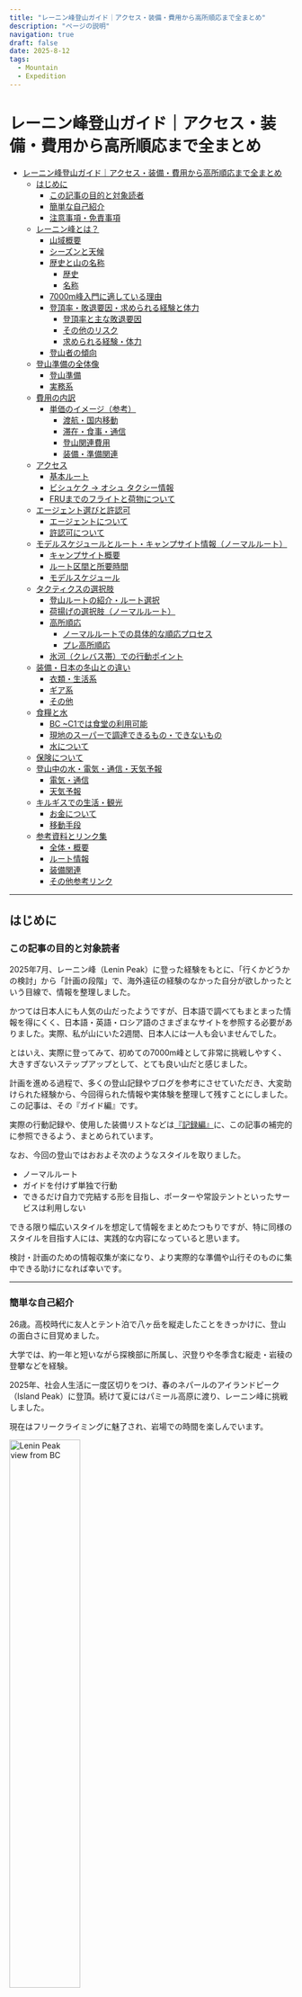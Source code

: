 ```yaml
---
title: "レーニン峰登山ガイド｜アクセス・装備・費用から高所順応まで全まとめ"
description: "ページの説明"
navigation: true
draft: false
date: 2025-8-12
tags:
  - Mountain
  - Expedition
---
```


# レーニン峰登山ガイド｜アクセス・装備・費用から高所順応まで全まとめ 

- [レーニン峰登山ガイド｜アクセス・装備・費用から高所順応まで全まとめ](#レーニン峰登山ガイドアクセス装備費用から高所順応まで全まとめ)
  - [はじめに](#はじめに)
    - [この記事の目的と対象読者](#この記事の目的と対象読者)
    - [簡単な自己紹介](#簡単な自己紹介)
    - [注意事項・免責事項](#注意事項免責事項)
  - [レーニン峰とは？](#レーニン峰とは)
    - [山域概要](#山域概要)
    - [シーズンと天候](#シーズンと天候)
    - [歴史と山の名称](#歴史と山の名称)
      - [歴史](#歴史)
      - [名称](#名称)
    - [7000m峰入門に適している理由](#7000m峰入門に適している理由)
    - [登頂率・敗退要因・求められる経験と体力](#登頂率敗退要因求められる経験と体力)
      - [登頂率と主な敗退要因](#登頂率と主な敗退要因)
      - [その他のリスク](#その他のリスク)
      - [求められる経験・体力](#求められる経験体力)
    - [登山者の傾向](#登山者の傾向)
  - [登山準備の全体像](#登山準備の全体像)
    - [登山準備](#登山準備)
    - [実務系](#実務系)
  - [費用の内訳](#費用の内訳)
    - [単価のイメージ（参考）](#単価のイメージ参考)
      - [渡航・国内移動](#渡航国内移動)
      - [滞在・食事・通信](#滞在食事通信)
      - [登山関連費用](#登山関連費用)
      - [装備・準備関連](#装備準備関連)
  - [アクセス](#アクセス)
    - [基本ルート](#基本ルート)
    - [ビシュケク → オシュ タクシー情報](#ビシュケク--オシュ-タクシー情報)
    - [FRUまでのフライトと荷物について](#fruまでのフライトと荷物について)
  - [エージェント選びと許認可](#エージェント選びと許認可)
    - [エージェントについて](#エージェントについて)
    - [許認可について](#許認可について)
  - [モデルスケジュールとルート・キャンプサイト情報（ノーマルルート）](#モデルスケジュールとルートキャンプサイト情報ノーマルルート)
    - [キャンプサイト概要](#キャンプサイト概要)
    - [ルート区間と所要時間](#ルート区間と所要時間)
    - [モデルスケジュール](#モデルスケジュール)
  - [タクティクスの選択肢](#タクティクスの選択肢)
    - [登山ルートの紹介・ルート選択](#登山ルートの紹介ルート選択)
    - [荷揚げの選択肢（ノーマルルート）](#荷揚げの選択肢ノーマルルート)
    - [高所順応](#高所順応)
      - [ノーマルルートでの具体的な順応プロセス](#ノーマルルートでの具体的な順応プロセス)
      - [プレ高所順応](#プレ高所順応)
    - [氷河（クレバス帯）での行動ポイント](#氷河クレバス帯での行動ポイント)
  - [装備・日本の冬山との違い](#装備日本の冬山との違い)
    - [衣類・生活系](#衣類生活系)
    - [ギア系](#ギア系)
    - [その他](#その他)
  - [食糧と水](#食糧と水)
    - [BC ~C1では食堂の利用可能](#bc-c1では食堂の利用可能)
    - [現地のスーパーで調達できるもの・できないもの](#現地のスーパーで調達できるものできないもの)
    - [水について](#水について)
  - [保険について](#保険について)
  - [登山中の水・電気・通信・天気予報](#登山中の水電気通信天気予報)
    - [電気・通信](#電気通信)
    - [天気予報](#天気予報)
  - [キルギスでの生活・観光](#キルギスでの生活観光)
    - [お金について](#お金について)
    - [移動手段](#移動手段)
  - [参考資料とリンク集](#参考資料とリンク集)
    - [全体・概要](#全体概要)
    - [ルート情報](#ルート情報)
    - [装備関連](#装備関連)
    - [その他参考リンク](#その他参考リンク)


-------------------



## はじめに

### この記事の目的と対象読者

2025年7月、レーニン峰（Lenin Peak）に登った経験をもとに、「行くかどうかの検討」から「計画の段階」で、海外遠征の経験のなかった自分が欲しかったという目線で、情報を整理しました。

かつては日本人にも人気の山だったようですが、日本語で調べてもまとまった情報を得にくく、日本語・英語・ロシア語のさまざまなサイトを参照する必要がありました。実際、私が山にいた2週間、日本人には一人も会いませんでした。

とはいえ、実際に登ってみて、初めての7000m峰として非常に挑戦しやすく、大きすぎないステップアップとして、とても良い山だと感じました。

計画を進める過程で、多くの登山記録やブログを参考にさせていただき、大変助けられた経験から、今回得られた情報や実体験を整理して残すことにしました。この記事は、その『ガイド編』です。

実際の行動記録や、使用した装備リストなどは[『記録編』](./lenin-doc)に、この記事の補完的に参照できるよう、まとめられています。



なお、今回の登山ではおおよそ次のようなスタイルを取りました。



- ノーマルルート
- ガイドを付けず単独で行動
- できるだけ自力で完結する形を目指し、ポーターや常設テントといったサービスは利用しない



できる限り幅広いスタイルを想定して情報をまとめたつもりですが、特に同様のスタイルを目指す人には、実践的な内容になっていると思います。

検討・計画のための情報収集が楽になり、より実際的な準備や山行そのものに集中できる助けになれば幸いです。



-------

### 簡単な自己紹介

26歳。高校時代に友人とテント泊で八ヶ岳を縦走したことをきっかけに、登山の面白さに目覚めました。

大学では、約一年と短いながら探検部に所属し、沢登りや冬季含む縦走・岩稜の登攀などを経験。

 2025年、社会人生活に一度区切りをつけ、春のネパールのアイランドピーク（Island Peak）に登頂。続けて夏にはパミール高原に渡り、レーニン峰に挑戦しました。

現在はフリークライミングに魅了され、岩場での時間を楽しんでいます。



<img src="/blog_img/lenin-guide/peak-selfy.JPG" alt="Lenin Peak view from BC" width="50%" />





------------

### 注意事項・免責事項

ここに掲載している内容は、ノーマルルートから挑戦するにあたって、あくまで一個人の経験と、その際に集めた情報をもとに整理したものです。

 本記事は、完全な情報源でも、登山における完璧なガイダンスでもありません。あくまでも「参考資料」としてご覧ください。

レーニン峰は「7000m入門」とも言われる山ですが、それでも毎年のように死亡事故が発生しています。天候やルート状況、体調、判断ミスなど、ほんの少しの要因が命に関わるリスクに直結します。

登るかどうかを検討する段階でも、こうした情報が判断材料の一部になれば幸いですが、経験や知識に不安がある場合は、信頼できるエージェントのガイド付きパッケージを利用するなど、適切な選択を行ってください。

安全と無事を何よりも優先し、無理のない登山を計画されることを願っています。

なお、本記事の本文は情報整理と解説のため、簡潔さを優先して言い切り調で記述しています。





<img src="/blog_img/lenin-guide/lenin_from_bc.JPG" alt="Lenin Peak view from BC" width="94%" />

<div style="text-align: center;">BCから望むレーニン峰</div>





## レーニン峰とは？

### 山域概要

中央アジアに広がる平均標高約5000mのパミール高原（「世界の屋根」とも呼ばれる）の西部、トランスアライ山脈に位置する標高7134mの山。

パミール高原は、ヒマラヤ、カラコルム、天山、ヒンドゥークシュなどの巨大な山脈の交差点。

レーニン峰はキルギスタンとタジキスタンの国境にあり、中央アジアで最も高い山の一つに数えられる。



<img src="/blog_img/lenin-guide/map_lenin-location.png" alt="location of Lenin Peak" width="88%" />

<div style="text-align: center;">レーニン峰の位置</div>





レーニン峰へのルートは、キルギス側（北面）が主流で、アプローチは良好。

一方、タジキスタン側（南面）のルート情報は簡単に調べた範囲では見つからず。

アクセスの困難さや地形の険しさから、南面からの挑戦が少ないものと推測される。





<img src="/blog_img/lenin-guide/lenin _south-side.JPG" alt="south side of Lenin from Razdelnaya Peak" width="88%" />

<div style="text-align: center;">ラズデルナヤピークから望める険しい南側の山容</div>





### シーズンと天候

登山のベストシーズンは7月から8月で、この時期は気候も比較的安定している。

冬季の登頂は非常に厳しく、過酷な気象条件のため成功例は少ない。



- 強風が特徴。キャンプ3（C3）からピーク間の稜線では、時に30～50km/hの強風が吹くことがある。
- 午後から深夜にかけてホワイトアウトになることが多かった。
- 日照時間は、朝6時から夕方20時頃までと長い。
- 昼夜の温度差が大きく、陽が出ていると熱中症の危険があるほど。休息日の日中は、暑さで寝付けないことがほとんどだった。
- 標高4000m以下では、頻繁に雨に降られた。



<img src="/blog_img/lenin-guide/weather_gas.JPG" alt="Often getting foggy" width="80%" />

<div style="text-align: center;">午後は頻繁にガスる</div>





### 歴史と山の名称

#### 歴史

- 1928年：初登頂に成功。
- 1987年：スピード記録達成。C1とピーク間を12時間で往復。
- 1988年：冬季初登頂。
- 1991年：冬季の2度目の登頂。



#### 名称

- キルギス国内および国際的には、「Lenin Peak / Mt. Lenin / Pik Lenin（レーニン峰）」と呼ばれる。
- タジキスタンでは公式に「Abu Ali Ibn Sina Peak（イブン・シーナ峰）」という名称が使われている。
- 古称は「Mt. Kaufmann（カウフマン峰）」で、1928年にレーニン峰へと改名された。



### 7000m峰入門に適している理由



レーニン峰は、スパンティク（Spantik）やハン・テングリ（Khan Tengri）と並び、技術的な易しさとアプローチの良さから、7000m峰入門として広く知られる山。以下は、私が個人的に「挑戦しやすい」と感じた点。



- **技術的ハードルの低さ**：ノーマルルートはほぼ歩きのみで、登攀要素なし。
- **比較的安価**：ツアーパッケージは400〜数千USD。渡航費や保険などを含めた総額は30〜50万円程度（スタイルによって変動）。
- **登山期間**：約 20日（1 - 3週間）
- **アプローチの良さ**：BC, 3700mまで車で移動可能。
- **許可関連のハードルの低さ**：登山許可証は不要。ガイドなしやソロでも挑戦可能（詳細は後述）。
- **登山者の多さによるインフラの充実**
  - ルート整備や道標、トレースが整っている。
  - C3やC4までポーター利用可能。
  - 有事の際のレスキュー体制。
  - BCの快適性（電気、トイレ、シャワー、Wi-Fiなど）。





### 登頂率・敗退要因・求められる経験と体力

#### 登頂率と主な敗退要因

レーニン峰の登頂率は、およそ **10〜20％**。
 敗退の理由として多いのは、**高所順応の失敗**と、特にC3〜ピーク間稜線での**強風による天候悪化**。



#### その他のリスク

- 毎年、クレバス転落事故が発生している
- 毎年、数名の死者が出ている
- ノーマルルートでも雪崩リスクがあり、雪崩地形やデブリ帯を通過する箇所がある



<img src="/blog_img/lenin-guide/avalanch-shellac.JPG" alt="Often getting foggy" width="80%" />

<div style="text-align: center;">レーニン峰北面、雪崩やセラック</div>



#### 求められる経験・体力

- 長期間の行動に耐えられる体力
- 高所（5,000〜6,000m）での登山経験と、高所順応・高山病への理解
- 雪山での長期テント生活の経験
- 氷河の行動経験





### 登山者の傾向

レーニン峰には、世界各国から多様な背景を持つ登山者が集まる。

その目的やスタイルはさまざまだが、実際に会った登山者の傾向をまとめた。



- 8,000m峰を目指す前のステップアップとして挑戦する人が多い。遠征登山特有の高所順応プロセスや荷上げ、長期山行に慣れるための場として選ばれている。
- 5,000〜6,000m峰の経験を持つ登山者が多く、ツアーでは6,000m峰登頂経験を推奨条件としている場合がある。
- グループ登山、単独行、ポーターやガイドの利用、常設テントの利用など、さまざまなスタイルが可能。多数派は、グループでガイド付き、エージェントの常設テントを利用するスタイル。
- 装備をすべてBCでレンタルし、常設テントを利用すれば、日常的に山に登っていない人でも、行動力があればバックパック旅行の延長感覚で挑戦できるレベル（とはいえ高所への適応力は必須）。





## 登山準備の全体像

レーニン峰のような長期・高所登山では、計画段階から現地入りまでやることが多い。ここでは大きく「登山準備（メイン）」と「実務系」に分けてまとめる。

特にエージェントの手配や航空券の確保は早いほど選択肢が広がる。 遅くとも、**1ヶ月前には準備を固める**つもりで動くと安心。



---------

### 登山準備

- **情報収集**： ブログや遠征記録で全体像を把握し、工程やルートのイメージを固める。
- **ルート選択**： 自分の経験や日程に合わせたルートを決定。
- **理想スケジュール作成**： 所要日数を見積もり、行動計画を組み立てる。
- **エージェント手配**（できれば出発の1か月以上前）
  - エージェント選定・依頼
  - 必要書類（パスポート、保険証券など）提出
  - 支払い
  - Osh ⇄ BC の移動日程決定
- **トレーニング**
  - 基礎体力向上
  - プレ高所順応（任意）
- **イメトレ**： 想定されるさまざまなケースを事前にシミュレーションしておく。



*私の場合は思い立ってからの準備だったため、出発2週間前にエージェントへ連絡。返信があったのは1社のみだった。許可証や調整に時間がかかるため、早めの連絡が望ましい。*



------------

### 実務系

- **渡航準備**
- **装備**
  - リスト作成
  - 不足分を購入するか、現地レンタルするか検討
- **食糧**
  - 食糧計画作成
  - 事前購入または現地購入
- **保険**：高所登山に対応した保険に申し込み。
- **両替**： USDを用意しておく。
- **宿泊**：Bishkek、Osh のホテル予約
- **アプリのダウンロード**
  - Yandex Go（タクシー配車）
  - Yandex Maps（バス路線や移動全般）
  - Weather Forecast（標高別天気）
  - Google Translate（ロシア語）
- **コンテンツ**：音楽やNetflixのダウンロード。





## 費用の内訳

今回のレーニン峰登山でかかった総額は **約30万円**。

ここでは「比較的安価に抑えた場合の一例」として参考にしてほしい。

なお、装備はこの遠征以外にも使うため減価償却的な扱い。遠征費用には含めていない。



**レーニン峰登山費用概算**

| 項目                                         | 金額（円）      | 備考                                 |
| -------------------------------------------- | --------------- | ------------------------------------ |
| 航空券（日本〜キルギス往復）                 | 約160,000円     | 預け荷物の超過料金含む               |
| 国内移動費（ビシュケク〜オシュ往復、その他） | 約15,000円      |                                      |
| オシュ宿泊費                                 | 約5,000円       | 1泊1,200円×4泊程度                   |
| エージェント（登山パーミット＋BCサービス）   | 約60,000円      | Central Asia Travel Economy          |
| 食費・行動食                                 | 約40,000円      | 事前・現地購入                       |
| SIM・雑費                                    | 約10,000円      | SIM、トイレットペーパー、ガス缶 etc. |
| 保険（登山対応）                             | 約12,000円      | 高所登山対応の海外旅行保険           |
| 観光                                         | 約10,000円      | 1週間、アルティンアラシャン          |
| 合計                                         | **約302,000円** |                                      |



-----------

### 単価のイメージ（参考）

各自のプランでかかる費用を概算しやすいように、各項目の大まかな費用をまとめた。

為替レートの変動や価格の改定により金額は変わるため、あくまで2025年の実際の目安として参考にしてほしい。



#### 渡航・国内移動

- **日本〜ビシュケク往復航空券**：約70,000円
- **空港までの国内移動**：人による（自宅〜空港）
- **ビシュケク〜オシュ（タクシー）**：3,000キルギスソム（COM）
- **オシュ〜ベースキャンプ**：通常パッケージに含まれる
- **その他移動**：ホテルや観光



#### 滞在・食事・通信

- **市内宿泊（オシュ等）**：約700COM〜
- **外食・食費（移動中や市内）**：約300COM〜
- **SIMカード（無制限・1ヶ月）**：500COM



#### 登山関連費用

- **現地エージェント（Economyクラス）**：400USD〜
- **許可証類（登山パーミット等）**：パッケージに含まれることが多い
- **ポーター料金**：エージェントに要確認（kg単位で計算されることが多い）
- **ガス缶（小）**：10USD / 本
- **食糧**：個人差あり



#### 装備・準備関連

- **装備品**：購入 or レンタル
- **海外山岳保険（1ヶ月・救援のみ）**：約12,000円（クレジットカード付帯保険だけでは不十分）
- **事前トレーニング・準備費用**：個人差あり（ジム利用料、交通費など）



※ポーター費用の目安として以下参考サイトを参照
[Central Asia Travel - Lenin Peak Expedition Price](https://www.centralasia-travel.com/en/expeditions/lenin/price?utm_source=chatgpt.com)





## アクセス

### 基本ルート

アチクタシュベースキャンプ（BC、標高3700m）へは、オシュ（Osh）からバスかタクシーで移動するのが一般的。

日本からキルギスに直接行く場合は、マナス国際空港（FRU）を経由し、キルギスの首都ビシュケク（Bishkek）を経てオシュへ移動することが多い。

また、フライトや移動が続く、不規則な生活リズムになりがち。オシュやBCで、1日でも休息日を設けると体が無理ない。



- **ビザ**：60日以内の滞在であればビザは不要。
- **FRU → ビシュケク**：飛行機で約1時間。料金は380〜1（単位が不明ですが恐らく通貨の間違いかと思います）。
- **ビシュケク → オシュ**：飛行機またはタクシーが利用可能。
  - 飛行機：約1時間、料金は120ドル〜（約18,000円）。荷物制限15kgあり。
  - タクシー：約12時間、3000キルギスソム（約5,000円）。
- **オシュ → BC**：約6時間。エージェントが運営するシャルトルバスやタクシーの自力手配が可能。
  - エージェント利用時は基本パッケージにBCへの移動が含まれることが多い。
  - エージェントを使わない場合は、オシュでタクシーを手配する必要がある。





<img src="/blog_img/lenin-guide/Osh-BC.JPG" alt="transportation from Bishk to Osh" width="80%" />

<div style="text-align: center;">オシュ〜BCはシャトルバスで移動</div>



------

### ビシュケク → オシュ タクシー情報

以前はビシュケク西バスターミナルからOsh行きのタクシーが出ていたが、近年バス停の場所が変更された。

私が利用したバス停の位置はこちら（[Googleマップリンク](https://maps.app.goo.gl/t7LcLQrbw59ksMYq6)）。宿泊先のホテルや利用するタクシーにOsh行きのバス停を確認すると間違いがない。

料金は以前は片道約2000キルギスソムだったが、最近は2500〜3000キルギスソムに値上がりしている。



<img src="/blog_img/lenin-guide/Bishkek-Osh.JPG" alt="transportation from Bishk to Osh" width="80%" />

<div style="text-align: center;">ビシュケク〜オシュへの移動風景</div>





------

### FRUまでのフライトと荷物について

私は成田からLCCのTway航空を利用し、韓国・仁川（ICN）経由でマナス国際空港へ向かった。



- LCCは預け荷物の超過料金が高額なので要注意。Twayでは、NRT → ICN → FRU便の超過料金が1kgあたり約2400円だったが、帰国便は1kgあたり24ドルかかった（Twayに問い合わせた際に教えてもらえなかったので情報共有）。
- 中国経由のフライトでは追加料金なしで約30kgの荷物を預けられる便もあるため、総合的に見るとLCC以外の航空会社利用が安く済む場合もある。
- 国際輸送業者（日本運送・DHL等）も調べたが、荷物を預けて持っていく方法が最も安く済みそうだった。



## エージェント選びと許認可

### エージェントについて

私は「Central Asia Travel」のEconomyパッケージを利用した（詳細：https://www.centralasia-travel.com/en/expeditions/lenin#eco_bonus）。

利用可能なエージェントは複数あり、基本的にシンプルなものからフルサービスまで、いくつかのパッケージが用意されている。

「Lenin Peak Agency」等で検索すれば、大方のエージェントは出てくる。



主なサービス内容は以下の通り：

- オシュ（Osh）からベースキャンプ（BC）までの移動
- 必要な許可の代行取得
- ガイド、ポーター（荷上げ）
- 常設テント泊、食事、水、電気、Wi-Fi、シャワー、トイレ
- 医療サービス、荷物保管スペース、装備レンタル　など



代表的なエージェントの例：

- Ak-Sai Travel
- Central Asia Travel
- Tien Shan Travel
- ITMC Travel



<img src="/blog_img/lenin-guide/BC-scenery.JPG" alt="BC" width="80%" />

<div style="text-align: center;">BCの様子</div>





------

### 許認可について



- 登山にあたって必要な許認可や支払いは以下の通り：
  - ボーダーゾーンパーミット（Border zone permit／フロンティア許可証）
  - 環境保護税（Environmental tax）
- ネパールのような登山許可証は不要。
- これらの費用や手続きは、通常エージェントが一括して代行してくれる。
- 登山の約1ヶ月前に、パスポートのコピーをエージェントに送れば手配してくれることが多い。
- ベースキャンプ周辺には検問官と思われる人が多数いるが、実際に検問を受けることはなかったし、検問されている人も見かけなかった。エージェントを利用せず、許可証もなしで挑戦する強者もいる様子。
- ただし、余計な心配を避けるため、私は必要な許認可は全て用意した。





## モデルスケジュールとルート・キャンプサイト情報（ノーマルルート）

ルートやキャンプ地がひと目でわかるわかりやすい地図は、以下のリンクから確認できる；

 https://www.centralasia-travel.com/en/expeditions/lenin/maps



------

### キャンプサイト概要

|            | BC     | C1     | C2     | C3     |
| ---------- | ------ | ------ | ------ | ------ |
| 標高       | 3700 m | 4400 m | 5300 m | 6100 m |
| 常設テント | ◯      | ◯      | ◯      | ◯      |
| 食堂       | ◯      | ◯      | ×      | ×      |
| 水         | ◯      | ◯      | ◯      | ×      |
| WiFi       | ◯      | ◯      | ×      | ×      |
| 電気       | ◯      | ×      | ×      | ×      |



* キャンプサイトの標高は目安で、エージェントによって多少異なる。
* BC周辺の高原は緑が見られるが、以降は荒涼とした氷河地帯となる。
* C4（6,400m）が設置される場合もあるが、現在はほとんど使用されていない。



------

### ルート区間と所要時間

| 区間        | 所用時間     | FIX箇所 | 一般的な出発時間（理由） |
| ----------- | ------------ | ------- | ------------------------ |
| BC - C1     | 6 - 7 時間   |         |                          |
| C1 - C2     | 5 - 6 時間   | 有      | 1 ~ 4 AM （クレバス）    |
| C2 - C3     | 3 - 4 時間   | 有      |                          |
| C3 - ピーク | 12 - 14 時間 | 有      | 1 ~ 4 AM （行動時間）    |



- 所要時間や出発時間はあくまで目安。
- C1〜C2間は馬による荷上げが可能。
- クレバスや雪崩などの状況で毎年変動がある。



<img src="/blog_img/lenin-guide/routes.JPG" alt="climbing routes of north side of Lenin Peak" width="80%" />

<div style="text-align: center;">Central Asic Travelのルート図、HPから確認できる</div>



------

### モデルスケジュール

行動は、順応状態や天候に左右されますが、理想的なスケジュールを持っておくと指針となる。

さまざまなエージェントのサイトにスケジュール例が紹介されている。次は、私のCentral Asia Travelのスケジュール例（https://www.centralasia-travel.com/en/expeditions/lenin）。

私の実際の行動記録も紹介する。青色で引かれている線が、モデルケース。

＊記録用紙を紛失してしまい、見ずらい画像しかなく申し訳ありません。



<img src="/blog_img/lenin-guide/schedule.png" alt="レーニン峰の写真" width="77%" />

<div style="text-align: center;">工程表</div>





## タクティクスの選択肢

### 登山ルートの紹介・ルート選択

BC がある北側には、代表的なルートが3つある。

ノーマルルートの詳細は、以下のサイトで分かりやすく紹介されている：

[PhotoTravel |レーニン峰のルート説明](https://www.phototravel.dp.ua/14-useful/378-lenin-peak-route.html)



代表的なルートは以下の通り：

- ノーマルルート / ラズデルナヤ峰経由・北西稜ルート（via Razdelnaya Peak and NW Ridge）
- リプキン岩稜・北東稜ルート（Lipkin's Rocks route and NE Ridge）
- 北壁クラシックルート（Classic North Face route）



<img src="/blog_img/lenin-guide/Wiki_Lenin_Peak_routes.jpg" alt="レーニン峰の写真" width="100%" />

**レーニン峰のルート図** | © Wikimedia Commons / Public Domain
画像リンク：https://en.wikipedia.org/wiki/File:Wiki_Lenin_Peak_routes.jpg



-----------

### 荷揚げの選択肢（ノーマルルート）

荷揚げはエージェントに依頼することも可能。

私はテントを一張りしか持っていなかったため、テントを持っての移動をできるだけ減らすために、C1を自分の中でBCとみなし、全ての食料・装備をまずC1に荷揚げした。

それ以降のキャンプ移動は、天気予報や自分の順応状況を見ながら、必要な日数分の荷揚げ量をその都度決める形となった。

荷物のデポについては、エージェントを利用すれば各キャンプサイトの保管庫を使うことができる。
 例えばCentral Asia Travelでは、BCに鍵付きロッカーがあり、C1以降はキャンプマネージャーが管理する保管倉庫や保管テントが用意されている。
 保管にはダッフルバッグや土嚢袋、厚手のビニール袋などが便利。



-------------

### 高所順応

高所順応の具体的なスケジュールについては、前述の『モデルスケジュール』の項を参照。



#### ノーマルルートでの具体的な順応プロセス

一般的には、C3 6,100mまでの順応を終えた後、BC 3,700m で2〜3日休息を取り準備を整える。

1日に標高を上げて宿泊するペースは、300〜500m程度が理想的だが、各キャンプ間の標高差は約1,000m。一日のうちに、睡眠をとる標高をそれ以上上げると、順応が追いつかない場合が多い。

そのため、近くの小ピークを利用したり、次のキャンプ地やその途中まで登り高所刺激を得た後、基地としているキャンプまで戻るなどして順応する。

C1 4,400mで順応ができたら、 ユヒン・ピーク（Yuhin Peak）5,100mへの往復を行い、次の順応ステップに移る人が多い。

C1 4,400m - C2 5,300mはクレバスの多い氷河区間になるため、安全性を考慮すると深夜〜早朝の行動が望ましく、そのためワンデイでの往復が難しい。



#### プレ高所順応

また、遠征前にある程度の高所順応を済ませておくという方法もある。

実際、5,000m級の山で一週間過ごしてから遠征に来たというクライマーでに出会った。

私の場合、高い山のない日本にいながら出来る範囲で体を慣らしてから臨んだ。富士山や八ヶ岳でのビバーク（高所での宿泊）や、低酸素室（擬似5,000m）で、体を慣らしてから出発した。対照実験がないため実際どの程度の効果があったかは分からないが、高山病にかかることなく、標準的な日数の約半分の期間で登頂することができた。



＊なお、酸素ボンベを携行する登山者も少数ながら見受けられた。



### 氷河（クレバス帯）での行動ポイント

- レーニン峰では、毎年数件、クレバス落下事故が報告されている。
- グループ行動時はロープアップしてリスクを減らすことができる。
- レスキューやセルフレスキューの方法を習得しておく。
- ノーマルルートで最もクレバスリスクが高いのはC1〜C2区間。
  - 前半は大きな口を開けたクレバス、後半はヒドゥンクレバス（隠れたクレバス）が多い。
  - 降雪直後はクレバスが雪に覆われて見えにくくなり、トレースも消えやすくリスクが高まる。
- 氷が安定する時間を狙って、深夜1〜3時に出発するクライマーが多い。
- 単独行動の場合は、同じく単独のクライマーを探す手もある。
  - キャンプマネージャーに相談すれば紹介してもらえる可能性あり。
  - 短いロープを持参するとパートナーが見つかりやすく、遅れが出にくい。
  - 知らない人と組む場合は、レスキューや基本的なロープワークの知識を持つ相手か確認し、リスク共有を忘れないこと。
- ロープアップパートナーが見つからない場合は、以下の対策でリスク軽減は可能だが、基本的にはパートナーを待つべき（単独は危険）。
  - 氷が安定する深夜〜早朝にリスクの高い区間を通過する。
  - ガスやホワイトアウト時は行動を控える。視界不良でクレバスを見落としやすくなるため。
  - 他のグループの前後に挟まれて距離を詰めて行動する。距離を空けすぎない。
  - 必要があれば、ストックやゾンデを使い怪しい箇所を慎重に探る。
  - GPSやビーコン、笛など、万が一の時に助けを呼べる装備を携行。
  - セルフレスキューの能力を身につける。自己脱出可能な状況では、誰かにロープを垂らしてもらうことで脱出可能。
  - 雪質が悪かったりトレースが不明瞭な場合は、無理せず引き返す勇気を持つこと。





<img src="/blog_img/lenin-guide/crossing-crevasse.JPG" alt="crossing crevasse" width="60%" />

<div style="text-align: center;">C1-C2大きなクレバスを通過するザイルパートナー</div>





## 装備・日本の冬山との違い

日本の登攀要素なしの冬山装備をベースに、「長期・高所・氷河」といった条件に合わせて調整する。

以下、日本での装備に追加したものや、個人的に迷った点を、個人的な主観で整理した。また、実際に使った製品も、参考になりそうな項目に関しては紹介している。

なお、Central Asia Travel では衣類以外のアックスやクランポン、ブーツといった基本的なギアのレンタルサービス有り。



--------------

### 衣類・生活系

- **登山靴**：　ダブルブーツを履いている人が殆ど、シングルブーツを履いている人は自分の他ほぼ見かけなかった。シングルブーツしか持っておらず、ダブルブーツの購入も検討したが、6,000m ~ 7,00mであっても気象条件の良い日にアタックすれば、日本の雪山と同じレベルの寒さと考え、シングルで行くことにした。また、(1) レンタルサービスにシングルブーツがリストに入っていたことや、(2) 海外掲示板で「シングルで大丈夫」という意見があったことも、決断を後押しした。[LOWA Alpine Expert](https://www.iwatani-primus.co.jp/products/lowa/items/L210022/)を使用。
  恐らく天気次第。風も弱く晴れの日にSummit Pushするならシングルでも十分だった(条件のいい日を狙ったため、寒気に覆われた日本の冬山の方が寒かった)
- **ダウンジャケット**：　エクスペディションジャケットをもっていなかったので、新調するか迷った。結果的に新調し、もっていってよかったと考えている（[North Face - Himalayan Parka](https://goods.kojitusanso.jp/goods/ND91921_HB/) を購入）。使用したのは、サミットプッシュの日だけだったが、深夜0時に出発して5時間程、吹雪の中の稜線でとてもありがたかった。運良く、気象条件の悪くない日にサミットプッシュを持って行けたが、強風時にアタックすることになるかもしれないと考えると、あった方が無難。C1 4,400mから、ワンピース型のダウンジャケットを着用していた隊もあった。
- **サングラス**：　透光率10％以下のレンズが良い。[KOHLA - ヒマラヤンサングラス](https://www.yodobashi.com/product/100000001004582502/)を使用
- **テント**：　何個持っていくか迷った。長期戦になるなら、なんどもテントを運ぶ必要のないように2つもっていって、ひとつはC1に常設しようかとも考えた。結果、日本でできる範囲で高所順応し、できるだけ時間をかけず登頂したいと考え軽さを優先しテントは1つにした。常設テントの利用を選択肢に入れれば、「もっていかない or 1つ」で十分。「シングルウォール・二人用・4シーズン」を使用。風が強くBCの常設テントが壊れることも。ポールの破損への備えもあると良い。旧式[North Face - Assault 2](https://www.goldwin.co.jp/ap/item/i/m/NV22506?srsltid=AfmBOor2Fp8j1TqKytaZVkxDlz200ra2Vc7K2OF0QPwGAeIEIRz9_z7T)を使用。
- **寝袋**：　−20C˚対応のシュラフで寒く感じることはなかった。[SEATOSUMMIT - Alpine II](https://www.lostarrow.co.jp/store/g/gST81371001/?srsltid=AfmBOoq5uJLMiegRGUH1nyPjEbEYjnXbDrs2Q6g-p_YxYh-kse9OqLN_)を使用。
- **手袋**：　[Black Diamond - Soloist](https://www.lostarrow.co.jp/store/g/gBD73080001005/?srsltid=AfmBOopZHFRlvcs1ln1Jh232IyvOmy_Yl0ukLojCWhtY6tqunvCmXv-j)を使用。薄〜中手もあると温度調節に便利。 
- **マット**：　軽量化したく一枚だけにしたが、エアマットをもっていけばよかった。順応や天気待ちで数日停滞することが考えられるので、ここは快適性を優先するのもありと思った。マットを2枚持ちも多かった。



-----------------

### ギア系

- **ロープ**：　前述した通り、単独の場合、クレバス帯を通過する際に短いロープをもっていれば同じ単独クライマーとロープアップしやすい。ロープを持っている人を見つける手もあるが、運まかせになるし、条件の合う人が現れなければ工程に遅れが出る可能性あり。
- **アックス**：　C1 - C2の急傾斜以外の登攀要素はないので、ストレートタイプで十分。
- **ロープアップ、FIXロープ用**：　ハーネス、アッセンダー、ディッセンダー、セルフビレイ器、スリング、カラビナ、アイススクリュー etc.
- **ストック**：　クレバスが怪しい箇所を探れるので一本あると便利。
- **ビーコン**：　正直迷うところだが、今回は持っていかなかった。



----------

### その他

- **ストーブ**：　融雪が多いので燃焼効率のいいストーブが良い。[MSR - WindBurner](https://e-mot.co.jp/product/36219/?srsltid=AfmBOoryQRBe5p0MGhkFf6rqEZFd0Uwj-kBT9ovHrLnKjf4ozxyl1mOK)を使用。
- **ガス缶**：　BCで小缶10 USD。未使用のガス缶は売値で引き取ってくれた。使用済みは無料回収。目安として、11日間の山行で2缶使用。
- **ライター**：　火打石＋マッチがベストプラクティス。キルギスのスーパーでプリント式ライターを見つけられず、泣く泣くプッシュ式をもっていくも、何回か使用した後故障。持参した防水マッチでは足りそうもなく、分けてもらうことに。
- **地図**：　現地で購入可能。ノーマルルートなら必ずしも必要ではない。
- **デポ袋**：　ポーターを使わないスタイルには、融雪の際にも使える土嚢袋が用途も広く使いやすかった。
- **サプリメント**：　ビタミンとミネラルが特に不足しやすいのでマルチビタミン＋ミネラル。赤血球の生成にも必要。
- **ダイナモックス**：　呼吸をゆるやかに促進させる。一応持っていると心強いが、利尿作用等の副作用に注意。
- **葛根湯**：　高山病の予備軍のフェーズでは、私の場合は風邪を引いた時のように熱っぽくなる。その際に有効。
- **ロキソニン**：　高山病や気圧の急な変化による頭痛で眠れないよく効く便利。

- **血行促進剤**：　高所では、高所適応により血液が濃くなり凍傷になりやすい。







## 食糧と水

### BC ~C1では食堂の利用可能

* BCとC1では、エージェントのレストランを利用可能（約500〜1,500 COM／食）。それ以降は自炊が基本。
* 高所では消費カロリーが増える一方で、私の場合は消化力が落ちた。
* 食堂の食事は美味しい反面、オイリーな料理が多いので、量や内容を工夫すると胃の負担が軽くなる。



<img src="/blog_img/lenin-guide/agent-foods.png" alt="Agent foods" width="64%" />

<div style="text-align: center;">BCとC1の食堂にて</div>



-----------

### 現地のスーパーで調達できるもの・できないもの 

* **GLOBUS**（ビシュケク・オシュ等にある大型スーパー）が便利。

- 日本のスーパーにあるほとんどの食品は揃う。
- ナッツやドライフルーツなど行動食向きの食品も豊富。
- 手に入らないもの：フリーズドライ食品、エナジーバーなどの登山専用食品は現地にないため、日本から持参推奨。
- 私がGLOBUSで購入したもの：ラーメン、ビスケット、スニッカーズ、サラミ、チーズなど。
- オシュのGLOBUSは、BCへの移動時のピックアップポイントにもなっている。





<img src="/blog_img/lenin-guide/globus.jpg" alt="globus shoppng" width="80%" />

<div style="text-align: center;">オシュのGLOBUSでの買い物</div>





<img src="/blog_img/lenin-guide/rations.jpg" alt="rations from japan" width="80%" />

<div style="text-align: center;">日本から持っていった行動食（スニッカーズとナッツ、レーズンは現地調達できた）</div>







---------

### 水について

- **BC・C1**：煮沸したお湯を提供してくれる。
- **C1以降**：氷河の雪を溶かして使用。C2には雪解け水の水場あり。
- エージェントパッケージを使わない場合の水確保方法：
  1. エージェントのレストランで食事をしてお湯をもらう。
  2. 川の水を汲み、煮沸または高性能フィルターで濾過する。





## 保険について

日本山岳協会山岳共済会の「[海外山岳保険](https://sangakukyousai.jp/topics/%E6%B5%B7%E5%A4%96%E7%99%BB%E5%B1%B1%E4%BF%9D%E9%99%BA%E3%81%AB%E3%81%A4%E3%81%84%E3%81%A6/)」に加入しました。

 この保険には、以下の2種類があり、標高と期間によって価格が決まります。



- 救援者費用のみカバーするプラン
- 治療費と救援者費用の両方をカバーするプラン



キルギスは比較的治安が安定していますが、海外では盗難や事故など思わぬトラブルに遭う可能性もあるため、クレジットカード付帯の海外保険も併せて準備しておくと安心です。

「海外登山」「高峰登山」もカバーしている山岳保険は多くないため、加入前にその点を必ず確認すること。





## 登山中の水・電気・通信・天気予報

以下は **Central Asia Travel** を利用した場合の情報です。

エージェントによって状況は異なるため、事前に必ず確認しましょう。

エージェントを使わない場合は、インフラ環境を自分で計画・準備する必要があります。



-----------------

### 電気・通信

- **BC（ベースキャンプ）**
  - 電気・Wi-Fiあり
  - モバイル通信圏内
- **C1（キャンプ1）**
  - 決められた時間のみ電気・Wi-Fi使用可
  - 以降のキャンプではネット環境なし
- **電源確保**
  - モバイルバッテリー・ソーラーチャージャー持参が基本
  - 不足時はエージェントのレストラン利用時に充電
- **通信・安全管理**
  - 無線を使って1日4回、C1常駐のセーフティーマネージャーへ「現在地・予定」を報告
  - キャンプ地ではキャンプマネージャー、移動中は無線で連絡可能
- **エージェントを使わない場合の選択肢**
  1. ソーラーチャージャー＆モバイルバッテリーで自力確保
  2. 他クライマーやエージェントの施設で充電を依頼
  3. 必要情報は直接聞く



----------

### 天気予報

- **[Mountain Forecast](https://www.mountain-forecast.com/peaks/Pik-Lenin/forecasts/7134) **
  - 標高別予報が確認可能
  - ネット環境がなくても、最後に読み込んだ予報をオフラインで表示できる
  - 無料：6日分の予報
  - 有料（月600円）：12日分の予報（遠征時にサブスク推奨）
- **C2以降**（ネット環境なし）
  - キャンプマネージャーから天気情報を取得





## キルギスでの生活・観光

### お金について

- キルギスでは日本円は使えないため、事前に米ドルやユーロに両替しておくのがおすすめ。
- ビシュケクやオシュには、手数料無料のATMが多数あります。



----------------

### 移動手段

- タクシーは「Yandex Go」というアプリで安く配車可能。普通のタクシーは約2〜3倍の値段だった。
- バスのルート検索や時刻確認には「Yandex Maps」が便利。市内であれば、基本的に20 COMで移動可能。





## 参考資料とリンク集

### 全体・概要

- [Solo ascent guide](https://www.phototravel.dp.ua/en/travels/climbs/892-lenin-peak-preparation-en.html#google_vignette)：　 英語圏（特にヨーロッパ）向けに必要な情報が網羅されている。
- [Lenin Peak - UIAA](https://www.theuiaa.org/mountain-medicine/lenin-peak/#:~:text=The peak climbing season is,has the most rainy days.)：　UIAAによる信頼性の高い基本情報。
- [SummitPost | Pik Lenin](https://www.summitpost.org/pik-lenin/150355)：　アクセス等の基本情報および登山者の記録。
- [『中央アジアの高峰』](https://www.yunnan-k.jp/images/stories/20211218_54/03-kondo/参考資料2ー限りなき山行第1回第14回_登山時報No.527-2019-01-No.541-2020-03.pdf)：　中央アジアの概念図や高峰の山々を把握できる資料。



------------

### ルート情報

- [Wikipedia Lenin Peak](https://en.wikipedia.org/wiki/Lenin_Peak)：　代表的なルートが図で紹介されている。
- [Central Asia Travel](https://www.centralasia-travel.com/en/expeditions/lenin)：　今回利用したエージェント。見やすいルート図あり。
- [PhotoTravel | レーニン峰のルート説明](https://www.phototravel.dp.ua/14-useful/378-lenin-peak-route.html)：　ノーマルルートの様子が写真付きでわかりやすく整理されている。
- [青空山岳会ブログ](https://aozorasangakukai.namaste.jp/no28.html)：　ルートの様子と旅の全体像がイメージしやすい写真豊富なサイト。



-------------

### 装備関連

- [Monte-Paz Products | 山用サングラスの選び方](https://montepazproducts.com/?page_id=1946)：　山岳用サングラスの選び方の解説。
- [Reddit：Best boots for 6000-7000m](https://www.reddit.com/r/Mountaineering/comments/7ve4hm/best_boots_for_60007000m_explain_to_me_please/)：　6000〜7000m級に適した登山靴のモデル比較と解説。



----------------

### その他参考リンク

- [Reddit：Peak Lenin climb in 2025](https://www.reddit.com/r/Mountaineering/comments/1hob5nt/peak_lenin_climb_in_2025/)
- [Quora：How many people climb Peak Lenin solo?](https://www.quora.com/How-many-people-climb-Peak-Lenin-solo-Is-it-possible-to-climb-without-a-guide-What-are-the-most-difficult-sections)



